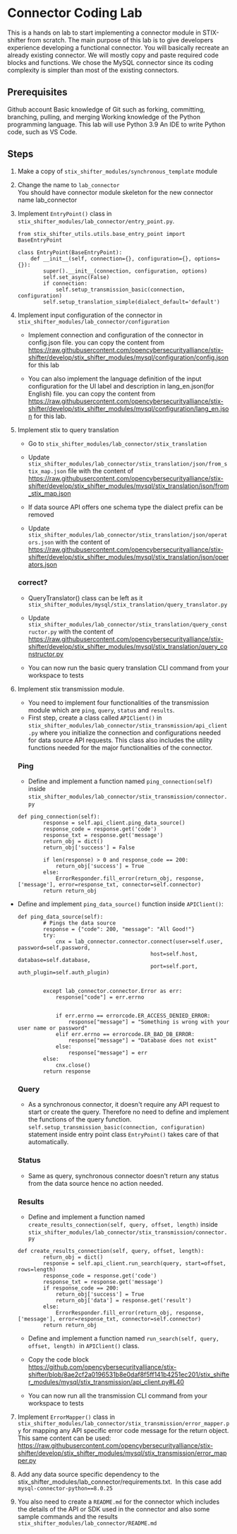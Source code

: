 # Connector Coding Lab

This is a hands on lab to start implementing a connector module in STIX-shifter from scratch. The main purpose of this lab is to give developers experience developing a functional connector. You will basically recreate an already existing connector. We will mostly copy and paste required code blocks and functions. We chose the MySQL connector since its coding complexity is simpler than most of the existing connectors. 


## Prerequisites

Github account
Basic knowledge of Git such as forking, committing, branching, pulling, and merging
Working knowledge of the Python programming language. This lab will use Python 3.9
An IDE to write Python code, such as VS Code.

## Steps

1. Make a copy of `stix_shifter_modules/synchronous_template` module
2. Change the name to `lab_connector`   
    You should have connector module skeleton for the new connector name lab_connector
3. Implement `EntryPoint()` class in `stix_shifter_modules/lab_connector/entry_point.py`. 

    ```
    from stix_shifter_utils.utils.base_entry_point import BaseEntryPoint

    class EntryPoint(BaseEntryPoint):
        def __init__(self, connection={}, configuration={}, options={}):
            super().__init__(connection, configuration, options)
            self.set_async(False)
            if connection:
                self.setup_transmission_basic(connection, configuration)
            self.setup_translation_simple(dialect_default='default')
    ```

4. Implement input configuration of the connector in `stix_shifter_modules/lab_connector/configuration`

    * Implement connection and configuration of the connector in config.json file. you can copy the content from https://raw.githubusercontent.com/opencybersecurityalliance/stix-shifter/develop/stix_shifter_modules/mysql/configuration/config.json for this lab
    
    * You can also implement the language definition of the input configuration for the UI label and description in lang_en.json(for English) file. you can copy the content from https://raw.githubusercontent.com/opencybersecurityalliance/stix-shifter/develop/stix_shifter_modules/mysql/configuration/lang_en.json for this lab.

5. Implement stix to query translation

    * Go to `stix_shifter_modules/lab_connector/stix_translation`

    * Update `stix_shifter_modules/lab_connector/stix_translation/json/from_stix_map.json` file with the content of https://raw.githubusercontent.com/opencybersecurityalliance/stix-shifter/develop/stix_shifter_modules/mysql/stix_translation/json/from_stix_map.json

    * If data source API offers one schema type the dialect prefix can be removed

    * Update `stix_shifter_modules/lab_connector/stix_translation/json/operators.json` with the content of https://raw.githubusercontent.com/opencybersecurityalliance/stix-shifter/develop/stix_shifter_modules/mysql/stix_translation/json/operators.json

    ### correct?
    * QueryTranslator() class can be left as it `stix_shifter_modules/mysql/stix_translation/query_translator.py`
    * Update `stix_shifter_modules/lab_connector/stix_translation/query_constructor.py` with the content of https://raw.githubusercontent.com/opencybersecurityalliance/stix-shifter/develop/stix_shifter_modules/mysql/stix_translation/query_constructor.py

    * You can now run the basic query translation CLI command from your workspace to tests

6. Implement stix transmission module. 

    * You need to implement four functionalities of the transmission module which are `ping`, `query`, `status` and `results`. 
    * First step, create a class called `APIClient()` in `stix_shifter_modules/lab_connector/stix_transmission/api_client.py` where you initialize the connection and configurations needed for data source API requests. This class also includes the utility functions needed for the major functionalities of the connector.

    ### Ping

    * Define and implement a function named `ping_connection(self)` inside `stix_shifter_modules/lab_connector/stix_transmission/connector.py` 

    ```
    def ping_connection(self):
            response = self.api_client.ping_data_source()
            response_code = response.get('code')
            response_txt = response.get('message')
            return_obj = dict()
            return_obj['success'] = False

            if len(response) > 0 and response_code == 200:
                return_obj['success'] = True
            else:
                ErrorResponder.fill_error(return_obj, response, ['message'], error=response_txt, connector=self.connector)
            return return_obj
    ```

* Define and implement `ping_data_source()` function inside `APIClient()`:

    ```
    def ping_data_source(self):
            # Pings the data source
            response = {"code": 200, "message": "All Good!"}
            try:
                cnx = lab_connector.connector.connect(user=self.user, password=self.password, 
                                              host=self.host, database=self.database, 
                                              port=self.port, auth_plugin=self.auth_plugin)  


            except lab_connector.connector.Error as err:
                response["code"] = err.errno


                if err.errno == errorcode.ER_ACCESS_DENIED_ERROR:
                    response["message"] = "Something is wrong with your user name or password"
                elif err.errno == errorcode.ER_BAD_DB_ERROR:
                    response["message"] = "Database does not exist"
                else:
                    response["message"] = err
            else:
                cnx.close()
            return response
    ```

    ### Query 

    * As a synchronous connector, it doesn't require any API request to start or create the query. Therefore no need to define and implement the functions of the query function. `self.setup_transmission_basic(connection, configuration)` statement inside entry point class `EntryPoint()` takes care of that automatically.

    ### Status

    * Same as query, synchronous connector doesn't return any status from the data source hence no action needed.

    ### Results

    * Define and implement a function named `create_results_connection(self, query, offset, length)` inside `stix_shifter_modules/lab_connector/stix_transmission/connector.py`

    ```
    def create_results_connection(self, query, offset, length):
            return_obj = dict()
            response = self.api_client.run_search(query, start=offset, rows=length)
            response_code = response.get('code')
            response_txt = response.get('message')
            if response_code == 200:
                return_obj['success'] = True
                return_obj['data'] = response.get('result')
            else:
                ErrorResponder.fill_error(return_obj, response, ['message'], error=response_txt, connector=self.connector)
            return return_obj
    ```

    * Define and implement a function named `run_search(self, query, offset, length)`  in `APIClient()` class.

    * Copy the code block https://github.com/opencybersecurityalliance/stix-shifter/blob/8ae2cf2a0196531b8e0daf8f5ff141b4251ec201/stix_shifter_modules/mysql/stix_transmission/api_client.py#L40

    * You can now run all the transmission CLI command from your workspace to tests

7. Implement `ErrorMapper()` class in `stix_shifter_modules/lab_connector/stix_transmission/error_mapper.py` for mapping any API specific error code message for the return object. This same content can be used: https://raw.githubusercontent.com/opencybersecurityalliance/stix-shifter/develop/stix_shifter_modules/mysql/stix_transmission/error_mapper.py

8. Add any data source specific dependency to the stix_shifter_modules/lab_connector/requirements.txt.  In this case add `mysql-connector-python==8.0.25`

9. You also need to create a `README.md` for the connector which includes the details of the API or SDK used in the connector and also some sample commands and the results `stix_shifter_modules/lab_connector/README.md`